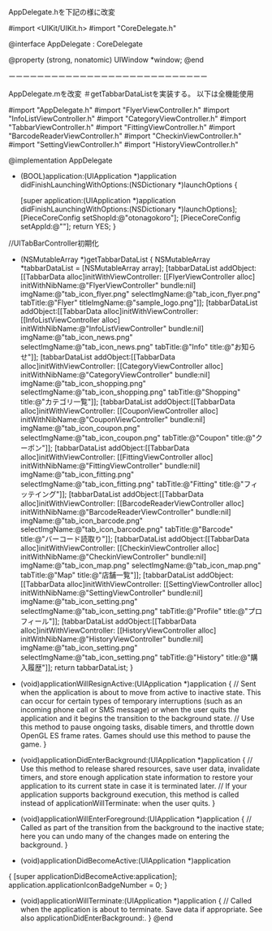 AppDelegate.hを下記の様に改変

#import <UIKit/UIKit.h>
#import "CoreDelegate.h"

@interface AppDelegate : CoreDelegate

@property (strong, nonatomic) UIWindow *window;
@end

ーーーーーーーーーーーーーーーーーーーーーーーーーーーー

AppDelegate.mを改変
＃getTabbarDataListを実装する。
以下は全機能使用

#import "AppDelegate.h"
#import "FlyerViewController.h"
#import "InfoListViewController.h"
#import "CategoryViewController.h"
#import "TabbarViewController.h"
#import "FittingViewController.h"
#import "BarcodeReaderViewController.h"
#import "CheckinViewController.h"
#import "SettingViewController.h"
#import "HistoryViewController.h"


@implementation AppDelegate


- (BOOL)application:(UIApplication *)application didFinishLaunchingWithOptions:(NSDictionary *)launchOptions
{
    
    [super application:(UIApplication *)application didFinishLaunchingWithOptions:(NSDictionary *)launchOptions];
    [PieceCoreConfig setShopId:@"otonagokoro"];
    [PieceCoreConfig setAppId:@""];
    return YES;
}

//UITabBarController初期化
- (NSMutableArray *)getTabbarDataList
{
    NSMutableArray *tabbarDataList = [NSMutableArray array];
    [tabbarDataList addObject:[[TabbarData alloc]initWithViewController:
                               [[FlyerViewController alloc] initWithNibName:@"FlyerViewController" bundle:nil]
                                                                imgName:@"tab_icon_flyer.png"
                                                          selectImgName:@"tab_icon_flyer.png"
                                                               tabTitle:@"Flyer"
                                                           titleImgName:@"sample_logo.png"]];
    [tabbarDataList addObject:[[TabbarData alloc]initWithViewController:
                               [[InfoListViewController alloc] initWithNibName:@"InfoListViewController" bundle:nil]
                                                                imgName:@"tab_icon_news.png"
                                                          selectImgName:@"tab_icon_news.png"
                                                               tabTitle:@"Info"
                                                                  title:@"お知らせ"]];
    [tabbarDataList addObject:[[TabbarData alloc]initWithViewController:
                               [[CategoryViewController alloc] initWithNibName:@"CategoryViewController" bundle:nil]
                                                                imgName:@"tab_icon_shopping.png"
                                                          selectImgName:@"tab_icon_shopping.png"
                                                               tabTitle:@"Shopping"
                                                                  title:@"カテゴリ一覧"]];
    [tabbarDataList addObject:[[TabbarData alloc]initWithViewController:
                               [[CouponViewController alloc] initWithNibName:@"CouponViewController" bundle:nil]
                                                                imgName:@"tab_icon_coupon.png"
                                                          selectImgName:@"tab_icon_coupon.png"
                                                               tabTitle:@"Coupon"
                                                                  title:@"クーポン"]];
    [tabbarDataList addObject:[[TabbarData alloc]initWithViewController:
                               [[FittingViewController alloc] initWithNibName:@"FittingViewController" bundle:nil]
                                                                imgName:@"tab_icon_fitting.png"
                                                          selectImgName:@"tab_icon_fitting.png"
                                                               tabTitle:@"Fitting"
                                                                  title:@"フィッテイング"]];
    [tabbarDataList addObject:[[TabbarData alloc]initWithViewController:
                               [[BarcodeReaderViewController alloc] initWithNibName:@"BarcodeReaderViewController" bundle:nil]
                                                                imgName:@"tab_icon_barcode.png"
                                                          selectImgName:@"tab_icon_barcode.png"
                                                               tabTitle:@"Barcode"
                                                                  title:@"バーコード読取り"]];
    [tabbarDataList addObject:[[TabbarData alloc]initWithViewController:
                               [[CheckinViewController alloc] initWithNibName:@"CheckinViewController" bundle:nil]
                                                                imgName:@"tab_icon_map.png"
                                                          selectImgName:@"tab_icon_map.png"
                                                               tabTitle:@"Map"
                                                                  title:@"店舗一覧"]];
    [tabbarDataList addObject:[[TabbarData alloc]initWithViewController:
                               [[SettingViewController alloc] initWithNibName:@"SettingViewController" bundle:nil]
                                                                imgName:@"tab_icon_setting.png"
                                                          selectImgName:@"tab_icon_setting.png"
                                                               tabTitle:@"Profile"
                                                                  title:@"プロフィール"]];
    [tabbarDataList addObject:[[TabbarData alloc]initWithViewController:
                               [[HistoryViewController alloc] initWithNibName:@"HistoryViewController" bundle:nil]
                                                                imgName:@"tab_icon_setting.png"
                                                          selectImgName:@"tab_icon_setting.png"
                                                               tabTitle:@"History"
                                                                  title:@"購入履歴"]];
    return tabbarDataList;
}


- (void)applicationWillResignActive:(UIApplication *)application
{
    // Sent when the application is about to move from active to inactive state. This can occur for certain types of temporary interruptions (such as an incoming phone call or SMS message) or when the user quits the application and it begins the transition to the background state.
    // Use this method to pause ongoing tasks, disable timers, and throttle down OpenGL ES frame rates. Games should use this method to pause the game.
}

- (void)applicationDidEnterBackground:(UIApplication *)application
{
    // Use this method to release shared resources, save user data, invalidate timers, and store enough application state information to restore your application to its current state in case it is terminated later.
    // If your application supports background execution, this method is called instead of applicationWillTerminate: when the user quits.
}

- (void)applicationWillEnterForeground:(UIApplication *)application
{
    // Called as part of the transition from the background to the inactive state; here you can undo many of the changes made on entering the background.
}

- (void)applicationDidBecomeActive:(UIApplication *)application

{
    [super applicationDidBecomeActive:application];
    application.applicationIconBadgeNumber = 0;
}

- (void)applicationWillTerminate:(UIApplication *)application
{
    // Called when the application is about to terminate. Save data if appropriate. See also applicationDidEnterBackground:.
}
@end
